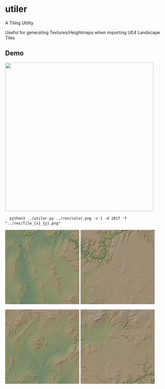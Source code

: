 # utiler
A Tiling Utility

Useful for generating Textures/Heightmaps when importing UE4 Landscape Tiles

## Demo 


<img align="center" width="480" height="480" src="./res/color.png">

```shell
  python3 ../utiler.py ../res/color.png -s 1 -d 2017 -f "../res/Tile_{x}_{y}.png" 
```
  
<img   width="240" height="240" src="./res/Tile_0_0.png"> <img   width="240" height="240" src="./res/Tile_1_0.png">

<img    width="240" height="240" src="./res/Tile_0_1.png"> <img   width="240" height="240" src="./res/Tile_1_1.png">
  
